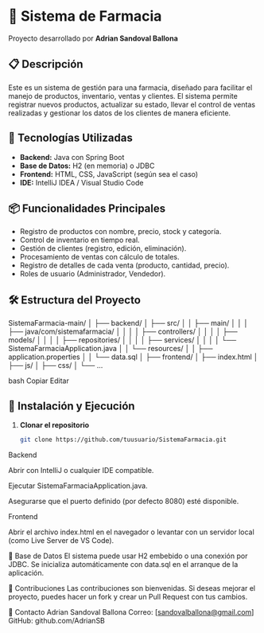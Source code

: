 # 🧪 Sistema de Farmacia

Proyecto desarrollado por **Adrian Sandoval Ballona**

## 📋 Descripción

Este es un sistema de gestión para una farmacia, diseñado para facilitar el manejo de productos, inventario, ventas y clientes. El sistema permite registrar nuevos productos, actualizar su estado, llevar el control de ventas realizadas y gestionar los datos de los clientes de manera eficiente.

## 🚀 Tecnologías Utilizadas

- **Backend:** Java con Spring Boot  
- **Base de Datos:** H2 (en memoria) o JDBC  
- **Frontend:** HTML, CSS, JavaScript (según sea el caso)  
- **IDE:** IntelliJ IDEA / Visual Studio Code

## 📦 Funcionalidades Principales

- Registro de productos con nombre, precio, stock y categoría.
- Control de inventario en tiempo real.
- Gestión de clientes (registro, edición, eliminación).
- Procesamiento de ventas con cálculo de totales.
- Registro de detalles de cada venta (producto, cantidad, precio).
- Roles de usuario (Administrador, Vendedor).
  
## 🛠 Estructura del Proyecto

SistemaFarmacia-main/
│
├── backend/
│ ├── src/
│ │ ├── main/
│ │ │ ├── java/com/sistemafarmacia/
│ │ │ │ ├── controllers/
│ │ │ │ ├── models/
│ │ │ │ ├── repositories/
│ │ │ │ ├── services/
│ │ │ │ └── SistemaFarmaciaApplication.java
│ │ └── resources/
│ │ ├── application.properties
│ │ └── data.sql
│
├── frontend/
│ ├── index.html
│ ├── js/
│ ├── css/
│ └── ...

bash
Copiar
Editar

## 🔧 Instalación y Ejecución

1. **Clonar el repositorio**
   ```bash
   git clone https://github.com/tuusuario/SistemaFarmacia.git
Backend

Abrir con IntelliJ o cualquier IDE compatible.

Ejecutar SistemaFarmaciaApplication.java.

Asegurarse que el puerto definido (por defecto 8080) esté disponible.

Frontend

Abrir el archivo index.html en el navegador o levantar con un servidor local (como Live Server de VS Code).

📄 Base de Datos
El sistema puede usar H2 embebido o una conexión por JDBC. Se inicializa automáticamente con data.sql en el arranque de la aplicación.

🤝 Contribuciones
Las contribuciones son bienvenidas. Si deseas mejorar el proyecto, puedes hacer un fork y crear un Pull Request con tus cambios.

📧 Contacto
Adrian Sandoval Ballona
Correo: [sandovalballona@gmail.com]
GitHub: github.com/AdrianSB
